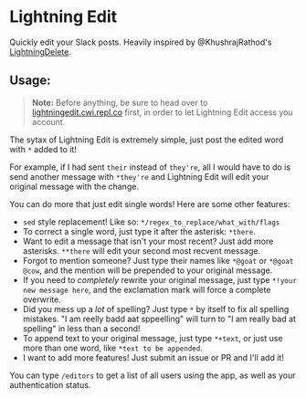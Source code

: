 # Lightning Edit

Quickly edit your Slack posts. Heavily inspired by @KhushrajRathod's [LightningDelete](https://github.com/KhushrajRathod/LightningDelete).

## Usage:
> **Note:** Before anything, be sure to head over to [lightningedit.cwi.repl.co](https://lightningedit.cwi.repl.co) first, in order to let Lightning Edit access you account.

The sytax of Lightning Edit is extremely simple, just post the edited word with `*` added to it!

For example, if I had sent `their` instead of `they're`, all I would have to do is send another message with `*they're` and Lightning Edit will edit your original message with the change.

You can do more that just edit single words! Here are some other features:
 - `sed` style replacement! Like so: `*/regex_to_replace/what_with/flags`
 - To correct a single word, just type it after the asterisk: `*there`.
 - Want to edit a message that isn't your most recent? Just add more asterisks. `**there` will edit your second most recvent message.
 - Forgot to mention someone? Just type their names like `*@goat` or `*@goat @cow`, and the mention will be prepended to your original message.
 - If you need to *completely* rewrite your original message, just type `*!your new message here`, and the exclamation mark will force a complete overwrite.
 - Did you mess up a *lot* of spelling? Just type `*` by itself to fix all spelling mistakes. "I am reelly badd aat sppeelling" will turn to "I am really bad at spelling" in less than a second!
 - To append text to your original message, just type `*+text`, or just use more than one word, like `*text to be appended`.
 - I want to add more features! Just submit an issue or PR and I'll add it!

You can type `/editors` to get a list of all users using the app, as well as your authentication status.